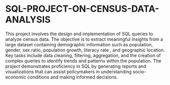 # SQL-PROJECT-ON-CENSUS-DATA-ANALYSIS

This project involves the design and implementation of SQL queries to analyze census data.
The objective is to extract meaningful insights from a large dataset containing demographic information such as population, gender, sex ratio, population growth, literacy rate , and geographic location. 
Key tasks include data cleaning, filtering, aggregation, and the creation of complex queries to identify trends and patterns within the population. 
The project demonstrates proficiency in SQL by generating reports and visualizations that can assist policymakers in understanding socio-economic conditions and making informed decisions.
